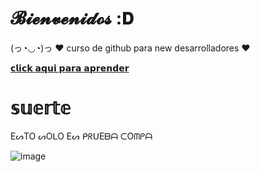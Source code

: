 # **𝓑𝓲𝓮𝓷𝓿𝓮𝓷𝓲𝓭𝓸𝓼**    :𝗗

 (っ◔◡◔)っ ♥ curso de github para new desarrolladores ♥

[𝗰𝗹𝗶𝗰𝗸 𝗮𝗾𝘂𝗶 𝗽𝗮𝗿𝗮 𝗮𝗽𝗿𝗲𝗻𝗱𝗲𝗿](https://www.linkedin.com/learning/github-para-programadores-2/crear-un-repositorio-en-github)

# 𝕤𝕦𝕖𝕣𝕥𝕖

EᔕTO ᔕOᒪO Eᔕ ᑭᖇᑌEᗷᗩ ᑕOᗰᑭᗩ

![image](https://user-images.githubusercontent.com/88287595/127783624-6bc8354b-0093-4e88-bcfb-c7988514035d.png)
